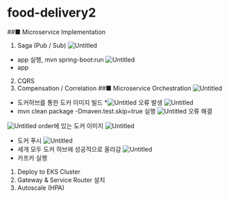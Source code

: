 # food-delivery2
##■  Microservice Implementation 
1. Saga (Pub / Sub) 
![Untitled](https://s3-us-west-2.amazonaws.com/secure.notion-static.com/36ab2b48-7959-48e9-88b0-55c318e4e11d/Untitled.png)
- app 실행, mvn spring-boot:run
![Untitled](https://s3-us-west-2.amazonaws.com/secure.notion-static.com/1adb2cec-3c4b-4c7e-a822-533b5410f7db/Untitled.png)
- app 
2. CQRS 
3. Compensation / Correlation 
##■  Microservice Orchestration 
![Untitled](https://s3-us-west-2.amazonaws.com/secure.notion-static.com/79f9c384-dc0c-4900-93b8-b5bd2142eb55/Untitled.png)
- 도커허브를 통한 도커 이미지 빌드
*![Untitled](https://s3-us-west-2.amazonaws.com/secure.notion-static.com/1287b82e-b888-4f84-bf86-ecfc74e1611d/Untitled.png)
오류 발생
![Untitled](https://s3-us-west-2.amazonaws.com/secure.notion-static.com/026bc47e-f428-4200-ae23-e1f0d59d623c/Untitled.png)
- mvn clean package -Dmaven.test.skip=true 실행
![Untitled](https://s3-us-west-2.amazonaws.com/secure.notion-static.com/672b16d6-2bc2-4fdd-993e-a9a8ef74820b/Untitled.png)
오류 해결

![Untitled](https://s3-us-west-2.amazonaws.com/secure.notion-static.com/149fde77-039a-43b8-bf9b-707e1aed4566/Untitled.png)
order에 있는 도커 이미지
![Untitled](https://s3-us-west-2.amazonaws.com/secure.notion-static.com/66103f91-9756-4e4a-bd19-4716835aa4dd/Untitled.png)
- 도커 푸시
![Untitled](https://s3-us-west-2.amazonaws.com/secure.notion-static.com/f41c2981-f7e3-4bc1-9cf5-6c471bfaa30d/Untitled.png)
- 세개 모두 도커 허브에 성공적으로 올라감
![Untitled](https://s3-us-west-2.amazonaws.com/secure.notion-static.com/b6c69234-c1e9-4b3b-9216-50a28c828b1f/Untitled.png)
- 카프카 실행
1. Deploy to EKS Cluster 
2. Gateway & Service Router 설치 
3. Autoscale (HPA)
